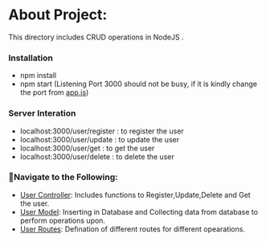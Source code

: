 # About Project:
This directory includes CRUD operations in NodeJS .
### Installation
- npm install
- npm start
(Listening Port 3000 should not be busy, if it is kindly change the port from [app.js](https://github.com/Shiwang0-0/Triweb-Learning/blob/main/NodeJS/CRUD/app.js))
### Server Interation
- localhost:3000/user/register : to register the user
- localhost:3000/user/update : to update the user
- localhost:3000/user/get : to get the user
- localhost:3000/user/delete : to delete the user 

### 🚀Navigate to the Following:
- [User Controller](https://github.com/Shiwang0-0/Triweb-Learning/blob/main/NodeJS/CRUD/controller/user.js): Includes functions to Register,Update,Delete and Get the user.
- [User Model](https://github.com/Shiwang0-0/Triweb-Learning/blob/main/NodeJS/CRUD/models/user.js): Inserting in Database and Collecting data from database to perform operations upon.
- [User Routes](https://github.com/Shiwang0-0/Triweb-Learning/blob/main/NodeJS/CRUD/router/user.js): Defination of different routes for different opearations.


    
    






           